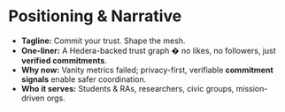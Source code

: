 # Positioning & Narrative

- **Tagline:** Commit your trust. Shape the mesh.
- **One-liner:** A Hedera-backed trust graph � no likes, no followers, just **verified commitments**.
- **Why now:** Vanity metrics failed; privacy-first, verifiable **commitment signals** enable safer coordination.
- **Who it serves:** Students & RAs, researchers, civic groups, mission-driven orgs.
